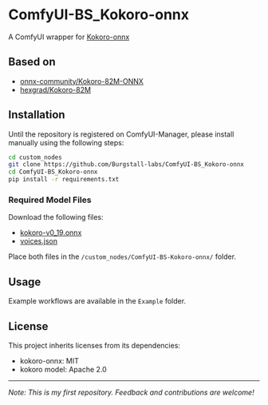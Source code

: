 # ComfyUI-BS_Kokoro-onnx

A ComfyUI wrapper for [Kokoro-onnx](https://github.com/thewh1teagle/kokoro-onnx)

## Based on
- [onnx-community/Kokoro-82M-ONNX](https://huggingface.co/onnx-community/Kokoro-82M-ONNX)
- [hexgrad/Kokoro-82M](https://huggingface.co/hexgrad/Kokoro-82M)

## Installation

Until the repository is registered on ComfyUI-Manager, please install manually using the following steps:

```bash
cd custom_nodes
git clone https://github.com/Burgstall-labs/ComfyUI-BS_Kokoro-onnx
cd ComfyUI-BS_Kokoro-onnx
pip install -r requirements.txt
```

### Required Model Files

Download the following files:
- [kokoro-v0_19.onnx](https://github.com/thewh1teagle/kokoro-onnx/releases/download/model-files/kokoro-v0_19.onnx)
- [voices.json](https://github.com/thewh1teagle/kokoro-onnx/releases/download/model-files/voices.json)

Place both files in the `/custom_nodes/ComfyUI-BS-Kokoro-onnx/` folder.

## Usage

Example workflows are available in the `Example` folder.

## License

This project inherits licenses from its dependencies:
- kokoro-onnx: MIT
- kokoro model: Apache 2.0

---
*Note: This is my first repository. Feedback and contributions are welcome!*
